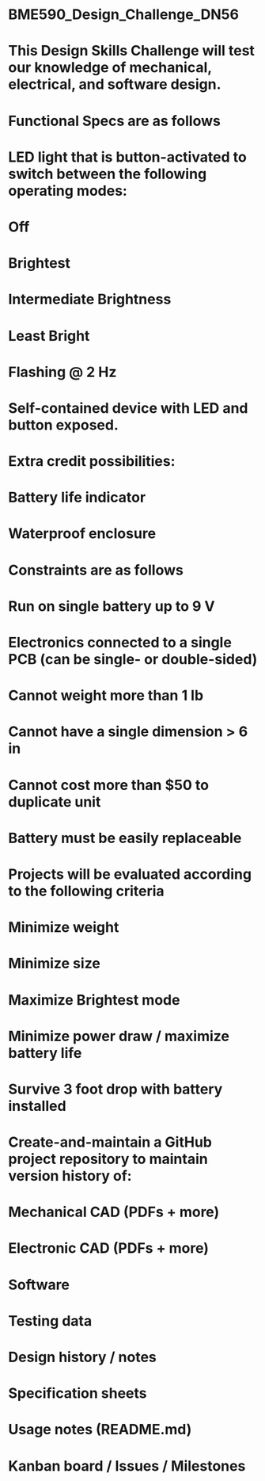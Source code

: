 # BME590_Design_Challenge_DN56
# This Design Skills Challenge will test our knowledge of mechanical, electrical, and software design.

# Functional Specs are as follows

# LED light that is button-activated to switch between the following operating modes:
# Off
# Brightest
# Intermediate Brightness
# Least Bright
# Flashing @ 2 Hz
# Self-contained device with LED and button exposed.
# Extra credit possibilities:
# Battery life indicator
# Waterproof enclosure

# Constraints are as follows

# Run on single battery up to 9 V
# Electronics connected to a single PCB (can be single- or double-sided)
# Cannot weight more than 1 lb
# Cannot have a single dimension > 6 in
# Cannot cost more than $50 to duplicate unit
# Battery must be easily replaceable

# Projects will be evaluated according to the following criteria
# Minimize weight

# Minimize size

# Maximize Brightest mode

# Minimize power draw / maximize battery life

# Survive 3 foot drop with battery installed

# Create-and-maintain a GitHub project repository to maintain version history of:

# Mechanical CAD (PDFs + more)
# Electronic CAD (PDFs + more)
# Software
# Testing data
# Design history / notes
# Specification sheets
# Usage notes (README.md)
# Kanban board / Issues / Milestones
